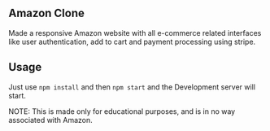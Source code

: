 ## Amazon Clone
Made a responsive Amazon website with all e-commerce related interfaces like user authentication, add to cart and payment processing using stripe.


## Usage

Just use <code>npm install</code> and then <code>npm start</code> and the Development server will start.

NOTE: This is made only for educational purposes, and is in no way associated with Amazon.
